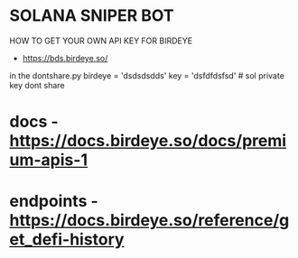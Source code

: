 # SOLANA SNIPER BOT

HOW TO GET YOUR OWN API KEY FOR BIRDEYE
- https://bds.birdeye.so/

in the dontshare.py
birdeye = 'dsdsdsdds'
key = 'dsfdfdsfsd' # sol private key dont share

# docs - https://docs.birdeye.so/docs/premium-apis-1
# endpoints - https://docs.birdeye.so/reference/get_defi-history 
